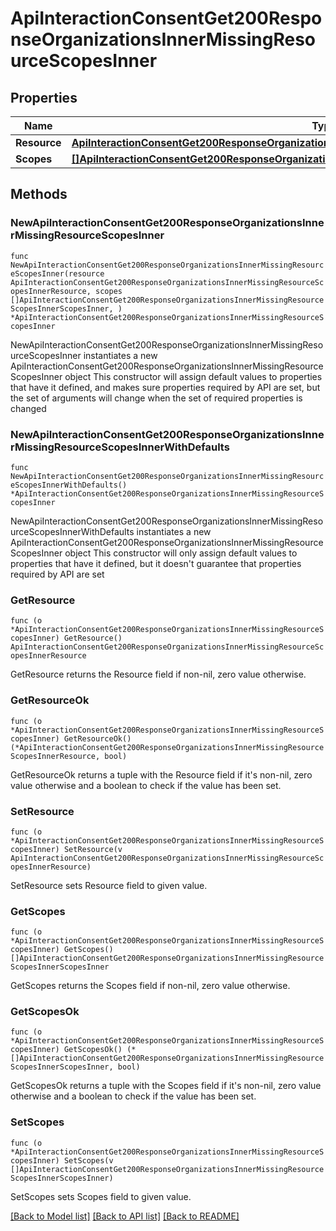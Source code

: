 # ApiInteractionConsentGet200ResponseOrganizationsInnerMissingResourceScopesInner

## Properties

Name | Type | Description | Notes
------------ | ------------- | ------------- | -------------
**Resource** | [**ApiInteractionConsentGet200ResponseOrganizationsInnerMissingResourceScopesInnerResource**](ApiInteractionConsentGet200ResponseOrganizationsInnerMissingResourceScopesInnerResource.md) |  | 
**Scopes** | [**[]ApiInteractionConsentGet200ResponseOrganizationsInnerMissingResourceScopesInnerScopesInner**](ApiInteractionConsentGet200ResponseOrganizationsInnerMissingResourceScopesInnerScopesInner.md) |  | 

## Methods

### NewApiInteractionConsentGet200ResponseOrganizationsInnerMissingResourceScopesInner

`func NewApiInteractionConsentGet200ResponseOrganizationsInnerMissingResourceScopesInner(resource ApiInteractionConsentGet200ResponseOrganizationsInnerMissingResourceScopesInnerResource, scopes []ApiInteractionConsentGet200ResponseOrganizationsInnerMissingResourceScopesInnerScopesInner, ) *ApiInteractionConsentGet200ResponseOrganizationsInnerMissingResourceScopesInner`

NewApiInteractionConsentGet200ResponseOrganizationsInnerMissingResourceScopesInner instantiates a new ApiInteractionConsentGet200ResponseOrganizationsInnerMissingResourceScopesInner object
This constructor will assign default values to properties that have it defined,
and makes sure properties required by API are set, but the set of arguments
will change when the set of required properties is changed

### NewApiInteractionConsentGet200ResponseOrganizationsInnerMissingResourceScopesInnerWithDefaults

`func NewApiInteractionConsentGet200ResponseOrganizationsInnerMissingResourceScopesInnerWithDefaults() *ApiInteractionConsentGet200ResponseOrganizationsInnerMissingResourceScopesInner`

NewApiInteractionConsentGet200ResponseOrganizationsInnerMissingResourceScopesInnerWithDefaults instantiates a new ApiInteractionConsentGet200ResponseOrganizationsInnerMissingResourceScopesInner object
This constructor will only assign default values to properties that have it defined,
but it doesn't guarantee that properties required by API are set

### GetResource

`func (o *ApiInteractionConsentGet200ResponseOrganizationsInnerMissingResourceScopesInner) GetResource() ApiInteractionConsentGet200ResponseOrganizationsInnerMissingResourceScopesInnerResource`

GetResource returns the Resource field if non-nil, zero value otherwise.

### GetResourceOk

`func (o *ApiInteractionConsentGet200ResponseOrganizationsInnerMissingResourceScopesInner) GetResourceOk() (*ApiInteractionConsentGet200ResponseOrganizationsInnerMissingResourceScopesInnerResource, bool)`

GetResourceOk returns a tuple with the Resource field if it's non-nil, zero value otherwise
and a boolean to check if the value has been set.

### SetResource

`func (o *ApiInteractionConsentGet200ResponseOrganizationsInnerMissingResourceScopesInner) SetResource(v ApiInteractionConsentGet200ResponseOrganizationsInnerMissingResourceScopesInnerResource)`

SetResource sets Resource field to given value.


### GetScopes

`func (o *ApiInteractionConsentGet200ResponseOrganizationsInnerMissingResourceScopesInner) GetScopes() []ApiInteractionConsentGet200ResponseOrganizationsInnerMissingResourceScopesInnerScopesInner`

GetScopes returns the Scopes field if non-nil, zero value otherwise.

### GetScopesOk

`func (o *ApiInteractionConsentGet200ResponseOrganizationsInnerMissingResourceScopesInner) GetScopesOk() (*[]ApiInteractionConsentGet200ResponseOrganizationsInnerMissingResourceScopesInnerScopesInner, bool)`

GetScopesOk returns a tuple with the Scopes field if it's non-nil, zero value otherwise
and a boolean to check if the value has been set.

### SetScopes

`func (o *ApiInteractionConsentGet200ResponseOrganizationsInnerMissingResourceScopesInner) SetScopes(v []ApiInteractionConsentGet200ResponseOrganizationsInnerMissingResourceScopesInnerScopesInner)`

SetScopes sets Scopes field to given value.



[[Back to Model list]](../README.md#documentation-for-models) [[Back to API list]](../README.md#documentation-for-api-endpoints) [[Back to README]](../README.md)


